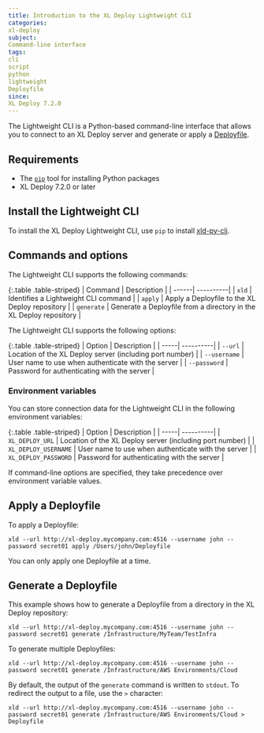 ```yaml
---
title: Introduction to the XL Deploy Lightweight CLI
categories:
xl-deploy
subject:
Command-line interface
tags:
cli
script
python
lightweight
Deployfile
since:
XL Deploy 7.2.0
---
```


The Lightweight CLI is a Python-based command-line interface that allows you to connect to an XL Deploy server and generate or apply a  [Deployfile](/xl-deploy/concept/environment-as-code.html).

## Requirements

* The [`pip`](https://pypi.python.org/pypi/pip) tool for installing Python packages
* XL Deploy 7.2.0 or later

## Install the Lightweight CLI

To install the XL Deploy Lightweight CLI, use `pip` to install [xld-py-cli](https://pypi.python.org/pypi/xld-py-cli/).

## Commands and options

The Lightweight CLI supports the following commands:

{:.table .table-striped}
| Command | Description |
| ------| ----------|
| `xld` | Identifies a Lightweight CLI command |
| `apply` | Apply a Deployfile to the XL Deploy repository |
| `generate` | Generate a Deployfile from a directory in the XL Deploy repository |

The Lightweight CLI supports the following options:

{:.table .table-striped}
| Option | Description |
| -----| ----------|
| `--url` | Location of the XL Deploy server (including port number) |
| `--username` | User name to use when authenticate with the server |
| `--password` | Password for authenticating with the server |

### Environment variables

You can store connection data for the Lightweight CLI in the following environment variables:

{:.table .table-striped}
| Option | Description |
| -----| ----------|
| `XL_DEPLOY_URL` | Location of the XL Deploy server (including port number) |
| `XL_DEPLOY_USERNAME` | User name to use when authenticate with the server |
| `XL_DEPLOY_PASSWORD` | Password for authenticating with the server |

If command-line options are specified, they take precedence over environment variable values.

## Apply a Deployfile

To apply a Deployfile:

    xld --url http://xl-deploy.mycompany.com:4516 --username john --password secret01 apply /Users/john/Deployfile

You can only apply one Deployfile at a time.

## Generate a Deployfile

This example shows how to generate a Deployfile from a directory in the XL Deploy repository:

    xld --url http://xl-deploy.mycompany.com:4516 --username john --password secret01 generate /Infrastructure/MyTeam/TestInfra

To generate multiple Deployfiles:

    xld --url http://xl-deploy.mycompany.com:4516 --username john --password secret01 generate /Infrastructure/AWS Environments/Cloud

By default, the output of the `generate` command is written to `stdout`. To redirect the output to a file, use the `>` character:

    xld --url http://xl-deploy.mycompany.com:4516 --username john --password secret01 generate /Infrastructure/AWS Environments/Cloud > Deployfile
